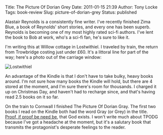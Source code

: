 Title: The Picture Of Dorian Grey
Date: 2011-01-15 21:39
Author: Tony Locke
Tags: book-review
Slug: picture-of-dorian-grey
Status: published

Alastair Reynolds is a consistently fine writer. I've recently finished Zima Blue, a book of Reynolds' short stories, and every one has been superb. Reynolds is becoming one of my most highly rated sci-fi authors. I've lent the book to Bob at work, who's a sci-fi fan, he's sure to like it.  
  
I'm writing this at Willow cottage in Lostwithiel. I traveled by train, the return from Trowbridge costing just under £60. It's a littoral line for part of the way; here's a photo out of the carriage window:  

![Lostwithiel]({static}/images/2011/IMG_20110115_130324.jpg)  

An advantage of the Kindle is that I don't have to take bulky, heavy books around. I'm not sure how many books the Kindle will hold, but there are 4 stored at the moment, and I'm sure there's room for thousands. I charged it up on Christmas Day, and haven't had to recharge since, and that's having read 2.5 books on it so far.  
  
On the train to Cornwall I finished The Picture Of Dorian Gray. The first two books I read on the Kindle both had the word Gray (or Grey) in the title. [Proof, if proof be need be](http://ask.metafilter.com/50067/Is-proof-if-proof-be-need-be-a-Chris-Morris-coinage-or-a-real-phrase), that God exists. I won't write much about TPODG because I've got a headache at the moment, but it's a salutary book that transmits the protagonist's desperate feelings to the reader.
